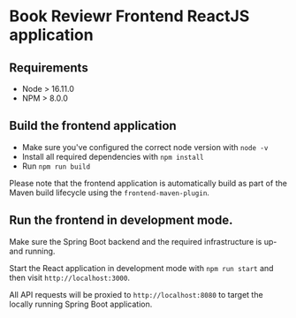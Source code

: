 # Book Reviewr Frontend ReactJS application

## Requirements

- Node > 16.11.0
- NPM > 8.0.0

## Build the frontend application

- Make sure you've configured the correct node version with `node -v`
- Install all required dependencies with `npm install`
- Run `npm run build`

Please note that the frontend application is automatically build as part of the Maven build lifecycle using the `frontend-maven-plugin`.


## Run the frontend in development mode.

Make sure the Spring Boot backend and the required infrastructure is up- and running.

Start the React application in development mode with `npm run start` and then visit `http://localhost:3000`.

All API requests will be proxied to `http://localhost:8080` to target the locally running Spring Boot application.


